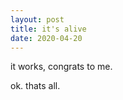 ```yaml
---
layout: post
title: it's alive
date: 2020-04-20
---
```

it works, congrats to me.  

ok. thats all.
